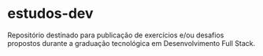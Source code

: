 # estudos-dev
 Repositório destinado para publicação de exercícios e/ou desafios propostos durante a graduação tecnológica em Desenvolvimento Full Stack.
